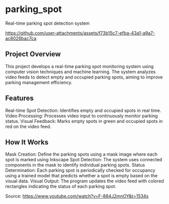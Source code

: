 # parking_spot
Real-time parking spot detection system

https://github.com/user-attachments/assets/f73b15c7-efba-43a1-a9a7-ac8026bac7ca

## Project Overview
This project develops a real-time parking spot monitoring system using computer vision techniques and machine learning. The system analyzes video feeds to detect empty and occupied parking spots, aiming to improve parking management efficiency.

## Features
Real-time Spot Detection: Identifies empty and occupied spots in real time.
Video Processing: Processes video input to continuously monitor parking status.
Visual Feedback: Marks empty spots in green and occupied spots in red on the video feed.

## How It Works
Mask Creation: Define the parking spots using a mask image where each spot is marked using Inkscape
Spot Detection: The system uses connected components in the mask to identify individual parking spots.
Status Determination: Each parking spot is periodically checked for occupancy using a trained model that predicts whether a spot is empty based on the visual data.
Visual Output: The program updates the video feed with colored rectangles indicating the status of each parking spot.

Source: https://www.youtube.com/watch?v=F-884J2mnOY&t=1534s



